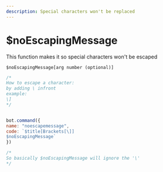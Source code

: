 ```yaml
---
description: Special characters won't be replaced
---
```


# $noEscapingMessage

This function makes it so special characters won't be escaped

```text
$noEscapingMessage[arg number (optional)]
```

```javascript
/*
How to escape a character:
by adding \ infront
example:
\]
*/


bot.command({
name: "noescapemessage",
code: `$title[Brackets[\]]
$noEscapingMessage`
})

/*
So basically $noEscapingMessage will ignore the '\'
*/
```

